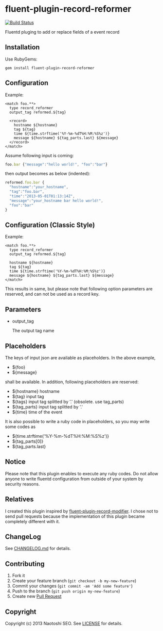 # fluent-plugin-record-reformer

[![Build Status](https://secure.travis-ci.org/sonots/fluent-plugin-record-reformer.png?branch=master)](http://travis-ci.org/sonots/fluent-plugin-record-reformer)

Fluentd pluging to add or replace fields of a event record

## Installation

Use RubyGems:

    gem install fluent-plugin-record-reformer

## Configuration

Example:

    <match foo.**>
      type record_reformer
      output_tag reformed.${tag}
      
      <record>
        hostname ${hostname}
        tag ${tag}
        time ${time.strftime('%Y-%m-%dT%H:%M:%S%z')}
        message ${hostname} ${tag_parts.last} ${message}
      </record>
    </match>

Assume following input is coming:

```js
foo.bar {"message":"hello world!", "foo":"bar"}
```

then output becomes as below (indented):

```js
reformed.foo.bar {
  "hostname":"your_hostname", 
  "tag":"foo.bar",
  "time":"2013-05-01T01:13:14Z",
  "message":"your_hostname bar hello world!",
  "foo":"bar"
}
```

## Configuration (Classic Style)

Example:

    <match foo.**>
      type record_reformer
      output_tag reformed.${tag}
      
      hostname ${hostname}
      tag ${tag}
      time ${time.strftime('%Y-%m-%dT%H:%M:%S%z')}
      message ${hostname} ${tag_parts.last} ${message}
    </match>

This results in same, but please note that following option parameters are reserved, and can not be used as a record key.

## Parameters

- output_tag

    The output tag name

## Placeholders

The keys of input json are available as placeholders. In the above example, 

* ${foo}
* ${message}

shall be available. In addition, following placeholders are reserved: 

* ${hostname} hostname
* ${tag} input tag
* ${tags} input tag splitted by '.' (obsolete. use tag_parts)
* ${tag_parts} input tag splitted by '.'
* ${time} time of the event

It is also possible to write a ruby code in placeholders, so you may write some codes as

* ${time.strftime('%Y-%m-%dT%H:%M:%S%z')}
* ${tag_parts[0]}
* ${tag_parts.last}

## Notice

Please note that this plugin enables to execute any ruby codes. Do not allow anyone to write fluentd configuration from outside of your system by security reasons.

## Relatives

I created this plugin inspired by [fluent-plugin-record-modifier](https://github.com/repeatedly/fluent-plugin-record-modifier). 
I chose not to send pull requests because the implementation of this plugin became completely different with it.

## ChangeLog

See [CHANGELOG.md](CHANGELOG.md) for details.

## Contributing

1. Fork it
2. Create your feature branch (`git checkout -b my-new-feature`)
3. Commit your changes (`git commit -am 'Add some feature'`)
4. Push to the branch (`git push origin my-new-feature`)
5. Create new [Pull Request](../../pull/new/master)

## Copyright

Copyright (c) 2013 Naotoshi SEO. See [LICENSE](LICENSE) for details.
